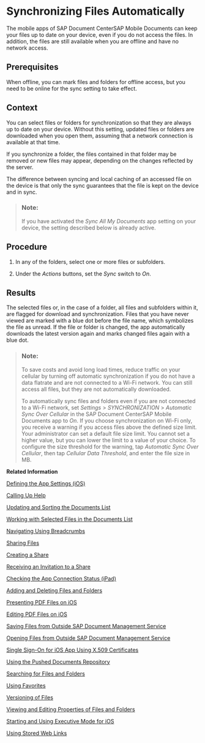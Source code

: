 <!-- loioc5c68c5cda374236a678b2d59f6d42fa -->

# Synchronizing Files Automatically

The mobile apps of SAP Document CenterSAP Mobile Documents can keep your files up to date on your device, even if you do not access the files. In addition, the files are still available when you are offline and have no network access.



## Prerequisites

When offline, you can mark files and folders for offline access, but you need to be online for the sync setting to take effect.



## Context

You can select files or folders for synchronization so that they are always up to date on your device. Without this setting, updated files or folders are downloaded when you open them, assuming that a network connection is available at that time.

If you synchronize a folder, the files contained in that folder may be removed or new files may appear, depending on the changes reflected by the server.

The difference between syncing and local caching of an accessed file on the device is that only the sync guarantees that the file is kept on the device and in sync.

> ### Note:  
> If you have activated the *Sync All My Documents* app setting on your device, the setting described below is already active.



<a name="loioc5c68c5cda374236a678b2d59f6d42fa__steps_txq_xw5_3m"/>

## Procedure

1.  In any of the folders, select one or more files or subfolders.

2.  Under the *Actions* buttons, set the *Sync* switch to *On*.




## Results

The selected files or, in the case of a folder, all files and subfolders within it, are flagged for download and synchronization. Files that you have never viewed are marked with a blue dot before the file name, which symbolizes the file as unread. If the file or folder is changed, the app automatically downloads the latest version again and marks changed files again with a blue dot.

> ### Note:  
> To save costs and avoid long load times, reduce traffic on your cellular by turning off automatic synchronization if you do not have a data flatrate and are not connected to a Wi-Fi network. You can still access all files, but they are not automatically downloaded.
> 
> To automatically sync files and folders even if you are not connected to a Wi-Fi network, set *Settings* \> *SYNCHRONIZATION* \> *Automatic Sync Over Cellular* in the SAP Document CenterSAP Mobile Documents app to *On*. If you choose synchronization on Wi-Fi only, you receive a warning if you access files above the defined size limit. Your administrator can set a default file size limit. You cannot set a higher value, but you can lower the limit to a value of your choice. To configure the size threshold for the warning, tap *Automatic Sync Over Cellular*, then tap *Cellular Data Threshold*, and enter the file size in MB.

**Related Information**  


[Defining the App Settings \(iOS\)](defining-the-app-settings-ios-8ea949d.md "You can define global settings in your mobile app. The options available to you depend on company policy and the settings that your administrator has preselected.")

[Calling Up Help](calling-up-help-0a079a9.md "In the iOS app of Document Management Service, a question mark symbol is displayed. Its context menu contains configurable help entries.")

[Updating and Sorting the Documents List](updating-and-sorting-the-documents-list-69ed225.md "The Document Management Service app refreshes the list of documents whenever you navigate to a folder.")

[Working with Selected Files in the Documents List](working-with-selected-files-in-the-documents-list-809e18a.md "The documents list displays a list of files and subfolders when you access any folder in SAP Document Management Service.")

[Navigating Using Breadcrumbs](navigating-using-breadcrumbs-66bff8e.md "In the SAP Document Management Service iOS client you can switch easily to parent folders of the current folder.")

[Sharing Files](sharing-files-3907e7c.md "You can share files with colleagues and business partners by creating a link to a share containing the files you want to share. You can distribute the link by e-mail, instant messaging, or social networks, wherever you want.")

[Creating a Share](creating-a-share-a7e4209.md "You can create an empty share in Collaboration of the iOS app.")

[Receiving an Invitation to a Share](receiving-an-invitation-to-a-share-23338a4.md "In SAP Document CenterSAP Mobile Documents, share administrators can invite other users to become share members.")

[Checking the App Connection Status \(iPad\)](checking-the-app-connection-status-ipad-d2e3a48.md "On the iPad, the connection status of the SAP Document Management Service app is displayed for quick reference.")

[Adding and Deleting Files and Folders](adding-and-deleting-files-and-folders-1365ee1.md "In the SAP Document Management Service mobile app, you can add and delete files and folders.")

[Presenting PDF Files on iOS](presenting-pdf-files-on-ios-86a70b5.md "With the iOS apps of SAP Document CenterSAP Mobile Documents, you can present PDF files using an external display.")

[Editing PDF Files on iOS](editing-pdf-files-on-ios-7f9ee7f.md "In the SAP Document CenterSAP Mobile Documents iOS client you can easily annotate PDF files or fill in PDF forms. However, you can only work on editable PDFs and cannot change the text of the PDF itself.")

[Saving Files from Outside SAP Document Management Service](saving-files-from-outside-sap-document-management-service-35bba2b.md "In the SAP Document Management Service mobile app you can save files from other applications.")

[Opening Files from Outside SAP Document Management Service](opening-files-from-outside-sap-document-management-service-229039c.md "On iOS devices, you can access files that are stored in SAP Document Management Service from other applications that support Apple's Document Provider extension.")

[Single Sign-On for iOS App Using X.509 Certificates](single-sign-on-for-ios-app-using-x-509-certificates-e49e4b1.md "You can configure your iPad or iPhone SAP Document CenterSAP Mobile Documents app with a certificate for logging on without a user name and password.")

[Using the Pushed Documents Repository](using-the-pushed-documents-repository-b50785e.md "The Pushed Documents repository of SAP Document CenterSAP Mobile Documents gives an overview of all pushed documents that are automatically downloaded to your device.")

[Searching for Files and Folders](searching-for-files-and-folders-dcab658.md "The SAP Document Management Service mobile app enables you to search offline and online for files and folders in any repository and browse the search results quickly and easily.")

[Using Favorites](using-favorites-8c5a10c.md "To quickly access specific files or folders, you can add links to these items and store them in the Favorites folder.")

[Versioning of Files](versioning-of-files-bf2c605.md)

[Viewing and Editing Properties of Files and Folders](viewing-and-editing-properties-of-files-and-folders-d161100.md "In the SAP Document Management Service mobile app you can view the properties of a file or a folder and edit some of these properties.")

[Starting and Using Executive Mode for iOS](starting-and-using-executive-mode-for-ios-b206afc.md "The executive mode of the SAP Document CenterSAP Mobile Documents iOS app is a clear, minimized user interface for viewing shared content.")

[Using Stored Web Links](using-stored-web-links-0943d86.md "You can open stored Web links on your iOS device.")

